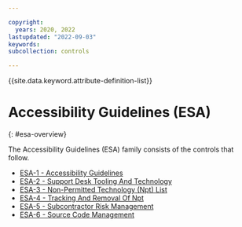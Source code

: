 ```yaml
---

copyright:
  years: 2020, 2022
lastupdated: "2022-09-03"
keywords: 
subcollection: controls

---
```




{{site.data.keyword.attribute-definition-list}}



# Accessibility Guidelines (ESA)
{: #esa-overview}

The Accessibility Guidelines (ESA) family consists of the controls that follow.

- [ESA-1 - Accessibility Guidelines](/docs/controls?topic=controls-esa-1)
- [ESA-2 - Support Desk Tooling And Technology](/docs/controls?topic=controls-esa-2)
- [ESA-3 - Non-Permitted Technology (Npt) List](/docs/controls?topic=controls-esa-3)
- [ESA-4 - Tracking And Removal Of Npt](/docs/controls?topic=controls-esa-4)
- [ESA-5 - Subcontractor Risk Management](/docs/controls?topic=controls-esa-5)
- [ESA-6 - Source Code Management](/docs/controls?topic=controls-esa-6)



